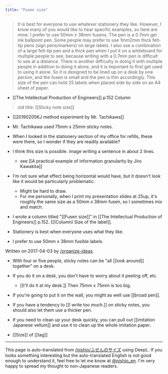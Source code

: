 ```yaml
---
title: "Fusen size"
---
```


> It is best for everyone to use whatever stationery they like. However, I know many of you would like to hear specific examples, so here are mine.
> I prefer to use 50mm x 38mm fusens. The pen is a 0.7mm gel ink ballpoint pen.
> Some people may prefer to use 1mm2mm thick felt-tip pens (sign pens/markers) on large labels. I also use a combination of a large felt-tip pen and a thick pen when I put it on a whiteboard for multiple people to see, because writing with a 0.7mm pen is difficult to see at a distance.
> There is another difficulty in doing it with multiple people in addition to doing it alone, and it is important to first get used to using it alone. So it is designed to be lined up on a desk by one person, and the fusen is small and the pen is thin accordingly. This size of the pen can hold 25 labels when placed side by side on an A4 sheet of paper.
- [[The Intellectual Production of Engineers]] p.152 Column


> old title:  [[Sticky note size]]

- [[20190205KJ method experiment by Mr. Tachikawa]]
- Mr. Tachikawa used 75mm x 25mm sticky notes.
- When I looked in the stationery section of my office for refills, these were there, so I wonder if they are readily available?
- I think this size is possible. image writing a sentence in about 2 lines.
    - see  [[A practical example of information granularity by Jiro Kawakita]]
- I'm not sure what effect being horizontal would have, but it doesn't look like it would be particularly problematic.
    - Might be hard to draw.
    - For me personally, when I print my presentation slides at 25up, it's roughly the same size as a 50mm x 38mm fusen, so I sometimes mix and match.

- I wrote a column titled "[[Fusen size]]" in [[The Intellectual Production of Engineers]] p.152.  [[(Column) Size of the label]].
- Stationery is best when everyone uses what they like.
- I prefer to use 50mm x 38mm fusible labels.

Written on 2017-04-03 by [/organize-ideas](https://scrapbox.io/organize-ideas).
- With four or five people, sticky notes can be "all [[look around]] together" on a desk.
- If you do it on a desk, you don't have to worry about it peeling off, etc.
    - [[I'll do it at my desk.]] Then 75mm x 75mm is too big.
- If you're going to put it on the wall, you might as well use [[broad pen]].
- If you have a tendency to [[I write too much.]] on sticky notes, you should also let them use a thicker pen.
- If you need to clean up your desk quickly, you can pull out [[imitation Japanese vellum]] and use it to clean up the whole imitation paper.

- [[Size]] of [[tag]]


---
This page is auto-translated from [/nishio/ふせんのサイズ](https://scrapbox.io/nishio/ふせんのサイズ) using DeepL. If you looks something interesting but the auto-translated English is not good enough to understand it, feel free to let me know at [@nishio_en](https://twitter.com/nishio_en). I'm very happy to spread my thought to non-Japanese readers.